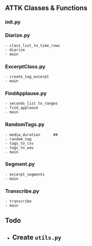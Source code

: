 ## ATTK Classes & Functions

### __init__.py

### Diarize.py
    - class_list_to_time_rows
    - diarize
    - main

### ExcerptClass.py
    - create_tag_excerpt
    - main


### FindApplause.py
    - seconds_list_to_ranges
    - find_applause
    - main


### RandomTags.py
    - media_duration      ##
    - random_tag
    - tags_to_csv
    - tags_to_wav
    - main


### Segment.py
    - excerpt_segments
    - main

### Transcribe.py
    - transcribe
    - main


## Todo

- Create `utils.py`
    - 
